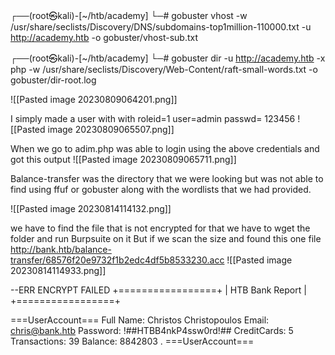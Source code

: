 ┌──(root㉿kali)-[~/htb/academy]
└─# gobuster vhost -w /usr/share/seclists/Discovery/DNS/subdomains-top1million-110000.txt -u http://academy.htb -o gobuster/vhost-sub.txt


┌──(root㉿kali)-[~/htb/academy]
└─# gobuster dir -u http://academy.htb -x php -w /usr/share/seclists/Discovery/Web-Content/raft-small-words.txt -o gobuster/dir-root.log 

![[Pasted image 20230809064201.png]]

I simply made a user with with roleid=1
user=admin
passwd= 123456
![[Pasted image 20230809065507.png]]

When we go to adim.php was able to login using the above credentials and got this output
![[Pasted image 20230809065711.png]]

Balance-transfer was the directory that we were looking but was not able to find using 
ffuf or gobuster along with the wordlists that we had provided.

![[Pasted image 20230814114132.png]]

we have to find the file that is not encrypted for that we have to wget the folder and run Burpsuite on it
But if we scan the size and found this one file
http://bank.htb/balance-transfer/68576f20e9732f1b2edc4df5b8533230.acc
![[Pasted image 20230814114933.png]]

--ERR ENCRYPT FAILED
+=================+
| HTB Bank Report |
+=================+

===UserAccount===
Full Name: Christos Christopoulos
Email: chris@bank.htb
Password: !##HTBB4nkP4ssw0rd!##
CreditCards: 5
Transactions: 39
Balance: 8842803 .
===UserAccount===
